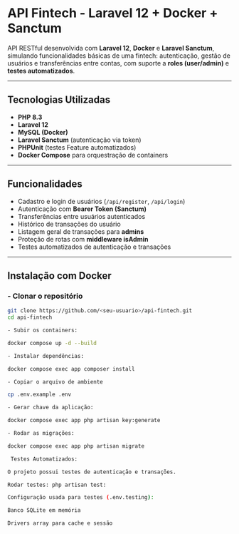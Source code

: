 # API Fintech - Laravel 12 + Docker + Sanctum

API RESTful desenvolvida com **Laravel 12**, **Docker** e **Laravel Sanctum**, simulando funcionalidades básicas de uma fintech: autenticação, gestão de usuários e transferências entre contas, com suporte a **roles (user/admin)** e **testes automatizados**.

---

## Tecnologias Utilizadas

- **PHP 8.3**
- **Laravel 12**
- **MySQL (Docker)**
- **Laravel Sanctum** (autenticação via token)
- **PHPUnit** (testes Feature automatizados)
- **Docker Compose** para orquestração de containers

---

## Funcionalidades

- Cadastro e login de usuários (`/api/register`, `/api/login`)
- Autenticação com **Bearer Token (Sanctum)**
- Transferências entre usuários autenticados
- Histórico de transações do usuário
- Listagem geral de transações para **admins**
- Proteção de rotas com **middleware isAdmin**
- Testes automatizados de autenticação e transações

---

## Instalação com Docker

### - Clonar o repositório
```bash
git clone https://github.com/<seu-usuario>/api-fintech.git
cd api-fintech

- Subir os containers:

docker compose up -d --build

- Instalar dependências:

docker compose exec app composer install

- Copiar o arquivo de ambiente

cp .env.example .env

- Gerar chave da aplicação:

docker compose exec app php artisan key:generate

- Rodar as migrações:

docker compose exec app php artisan migrate

 Testes Automatizados:

O projeto possui testes de autenticação e transações.

Rodar testes: php artisan test:

Configuração usada para testes (.env.testing):

Banco SQLite em memória

Drivers array para cache e sessão
